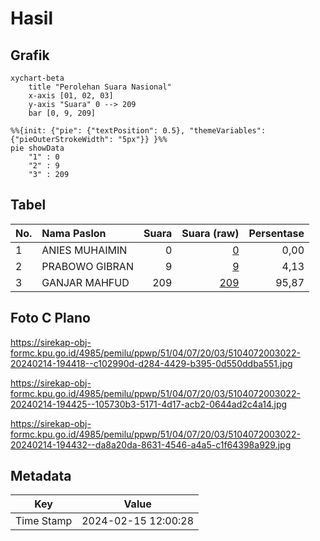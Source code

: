 # Hasil

## Grafik

```mermaid
xychart-beta
    title "Perolehan Suara Nasional"
    x-axis [01, 02, 03]
    y-axis "Suara" 0 --> 209
    bar [0, 9, 209]
```

```mermaid
%%{init: {"pie": {"textPosition": 0.5}, "themeVariables": {"pieOuterStrokeWidth": "5px"}} }%%
pie showData
    "1" : 0
    "2" : 9
    "3" : 209
```

## Tabel

| No. | Nama Paslon    | Suara | Suara (raw) | Persentase |
|:--- |:-------------- | -----:| -----------:| ----------:|
| 1   | ANIES MUHAIMIN | 0     | [0][p-1]    | 0,00       |
| 2   | PRABOWO GIBRAN | 9     | [9][p-2]    | 4,13       |
| 3   | GANJAR MAHFUD  | 209   | [209][p-3]  | 95,87      |


[p-1]: https://github.com/gigit-pemilu/pemilu-2024/blob/main/pilpres/hitung-suara/sub/51-bali/sub/04-gianyar/sub/07-payangan/sub/2003-bukian/sub/022-tps/sub/paslon-1.txt
[p-2]: https://github.com/gigit-pemilu/pemilu-2024/blob/main/pilpres/hitung-suara/sub/51-bali/sub/04-gianyar/sub/07-payangan/sub/2003-bukian/sub/022-tps/sub/paslon-2.txt
[p-3]: https://github.com/gigit-pemilu/pemilu-2024/blob/main/pilpres/hitung-suara/sub/51-bali/sub/04-gianyar/sub/07-payangan/sub/2003-bukian/sub/022-tps/sub/paslon-3.txt

## Foto C Plano

https://sirekap-obj-formc.kpu.go.id/4985/pemilu/ppwp/51/04/07/20/03/5104072003022-20240214-194418--c102990d-d284-4429-b395-0d550ddba551.jpg

https://sirekap-obj-formc.kpu.go.id/4985/pemilu/ppwp/51/04/07/20/03/5104072003022-20240214-194425--105730b3-5171-4d17-acb2-0644ad2c4a14.jpg

https://sirekap-obj-formc.kpu.go.id/4985/pemilu/ppwp/51/04/07/20/03/5104072003022-20240214-194432--da8a20da-8631-4546-a4a5-c1f64398a929.jpg


## Metadata

| Key        | Value               |
| ---------- | ------------------- |
| Time Stamp | 2024-02-15 12:00:28 |



